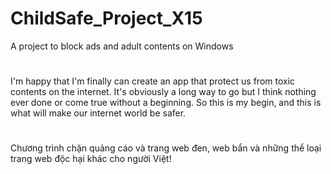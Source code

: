 # ChildSafe_Project_X15
A project to block ads and adult contents on Windows
#
I'm happy that I'm finally can create an app that protect us from toxic contents on the internet. It's obviously a long way to go but I think nothing ever done or come true without a beginning. So this is my begin, and this is what will make our internet world be safer.
#
#
Chương trình chặn quảng cáo và trang web đen, web bẩn và những thể loại trang web độc hại khác cho người Việt!
